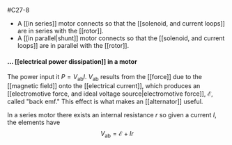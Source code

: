 #C27-8 

- A [[in series]] motor connects so that the [[solenoid, and current loops]] are in series with the [[rotor]].
- A [[in parallel|shunt]] motor connects so that the [[solenoid, and current loops]] are in parallel with the [[rotor]].


#### ... [[electrical power dissipation]] in a motor
The power input it $P=V_\text{ab} I$. $V_\text{ab}$ results from the [[force]] due to the [[magnetic field]] onto the [[electrical current]], which produces an [[electromotive force, and ideal voltage source|electromotive force]], $\mathcal{E}$, called "back emf." This effect is what makes an [[alternator]] useful. 

In a series motor there exists an internal resistance $r$ so given a current $I$, the elements have $$V_\text{ab} = \mathcal{E} + Ir$$
